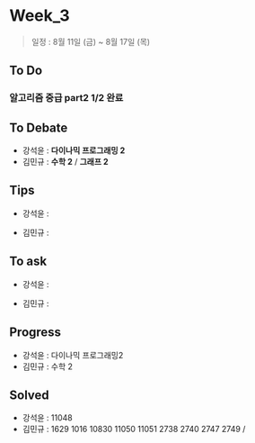 # Week_3
>일정 : 8월 11일 (금) ~ 8월 17일 (목)

## To Do
### 알고리즘 중급  part2 1/2 완료

## To Debate
* 강석윤 : __다이나믹 프로그래밍 2__ 
* 김민규 : __수학 2__ / __그래프 2__

## Tips

* 강석윤 :
	
* 김민규 :
	

## To ask

* 강석윤 :
	
* 김민규 :
	
## Progress

* 강석윤 : 다이나믹 프로그래밍2
* 김민규 : 수학 2

## Solved

* 강석윤 : 11048
* 김민규 : 1629 1016 10830 11050 11051 2738 2740 2747 2749 /